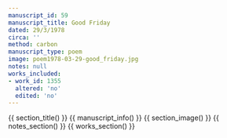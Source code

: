 ```yaml
---
manuscript_id: 59
manuscript_title: Good Friday
dated: 29/3/1978
circa: ''
method: carbon
manuscript_type: poem
image: poem1978-03-29-good_friday.jpg
notes: null
works_included:
- work_id: 1355
  altered: 'no'
  edited: 'no'
---
```


{{ section_title() }}
{{ manuscript_info() }}
{{ section_image() }}
{{ notes_section() }}
{{ works_section() }}
